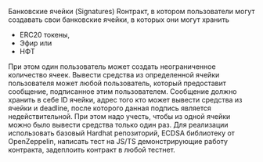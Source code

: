 Банковские ячейки (Signatures)
Rонтракт, в котором пользователи могут создавать свои банковские ячейки, в которых они могут хранить

-   ERC20 токены,
-   Эфир или
-   НФТ

При этом один пользователь может создать неограниченное количество ячеек. Вывести средства из определенной ячейки пользователя может любой пользователь, который предоставит сообщение, подписанное этим пользователем. Сообщение должно хранить в себе ID ячейки, адрес того кто может вывести средства из ячейки и deadline, после которого данная подпись является недействительной. При этом надо учесть, чтобы из одной ячейки можно было вывести средства только один раз. Для реализации использовать базовый Hardhat репозиторий, ECDSA библиотеку от OpenZeppelin, написать тест на JS/TS демонстрирующие работу контракта, задеплоить контракт в любой тестнет.

